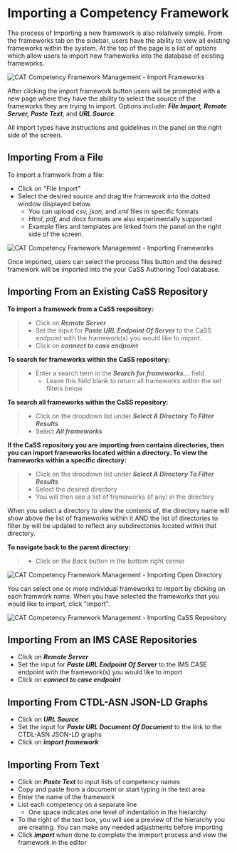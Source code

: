 
# Importing a Competency Framework

The process of Importing a new framework is also relatively simple. From the frameworks tab on the sidebar, users have the ability to view all existing frameworks within the system. At the top of the page is a list of options which allow users to import new frameworks into the database of existing frameworks.

![CAT Competency Framework Management - Import Frameworks](/v1.5/authoring/import-framework-button.png)

After clicking the import framework button users will be prompted with a new page where they have the ability to select the source of the frameworks they are trying to import. Options include: ***File Import, Remote Server, Paste Text***, and ***URL Source***.

All import types have instructions and guidelines in the panel on the right side of the screen.

## Importing From a File

To import a framwork from a file:
* Click on "File Import"
* Select the desired source and drag the framework into the dotted window displayed below.
    * You can upload *csv, json,* and *xml* files in specific formats
    * *Html, pdf,* and *docx* formats are also experimentally supported
    * Example files and templates are linked from the panel on the right side of the screen.

![CAT Competency Framework Management - Importing Frameworks](/v1.5/authoring/importing-framework-page.png)

Once imported, users can select the process files button and the desired framework will be imported into the your CaSS Authoring Tool database.

## Importing From an Existing CaSS Repository

**To import a framework from a CaSS respository:**
> * Click on ***Remote Server***
> * Set the input for ***Paste URL Endpoint Of Server*** to the CaSS endpoint with the framework(s) you would like to import.
> * Click on ***connect to cass endpoint***

**To search for frameworks within the CaSS repository:**
> * Enter a search term in the ***Search for frameworks...*** field
>     * Leave this field blank to return all frameworks within the set filters below

**To search all frameworks within the CaSS repository:**
> * Click on the dropdown list under ***Select A Directory To Filter Results***
> * Select ***All frameworks***

**If the CaSS repository you are importing from contains directories, then you can import frameworks located within a directory. To view the frameworks within a specific directory:**
> * Click on the dropdown list under ***Select A Directory To Filter Results***
> * Select the desired directory
> * You will then see a list of frameworks (if any) in the directory

When you select a directory to view the contents of, the directory name will show above the list of frameworks within it AND the list of directories to filter by will be updated to reflect any subdirectories located within that directory.

**To navigate back to the parent directory:**
> * Click on the *Back* button in the bottom right corner

![CAT Competency Framework Management - Importing Open Directory](/v1.5/authoring/importing-open-directory.png)

You can select one or more individual frameworks to import by clicking on each framwork name. When you have selected the frameworks that you would like to import, click "import".

![CAT Competency Framework Management - Importing CaSS Repository](/v1.5/authoring/importing-cass-directories.png)

## Importing From an IMS CASE Repositories

* Click on ***Remote Server***
* Set the input for ***Paste URL Endpoint Of Server*** to the IMS CASE endpoint with the framework(s) you would like to import
* Click on ***connect to case endpoint***

## Importing From CTDL-ASN JSON-LD Graphs

* Click on ***URL Source***
* Set the input for ***Paste URL Document Of Document*** to the link to the CTDL-ASN JSON-LD graphs
* Click on ***import framework***

## Importing From Text

* Click on ***Paste Text*** to input lists of competency names
* Copy and paste from a document or start typing in the text area
* Enter the name of the framework
* List each competency on a separate line
    * One space indicates one level of indentation in the hierarchy
* To the right of the text box, you will see a preview of the hierarchy you are creating. You can make any needed adjustments before importing
* Click ***import*** when done to complete the immport process and view the framework in the editor

